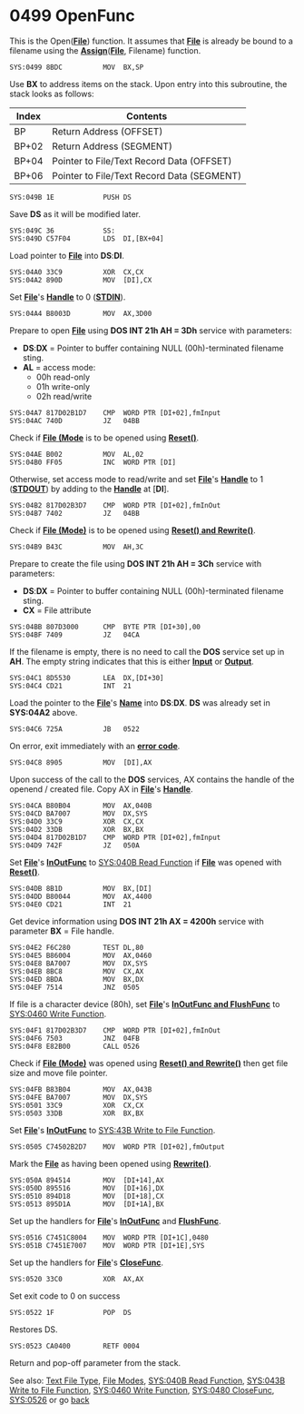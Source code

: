 # 0499 OpenFunc

This is the Open([**File**](TEXT-FILE-TYPE.md)) function. It assumes that **[File](TEXT-FILE-TYPE.md)** is already be bound to a filename using the **[Assign](02E6-ASSIGN-FUNC.md)**(**[File](TEXT-FILE-TYPE.md)**, Filename) function.


```
SYS:0499 8BDC          MOV	BX,SP
```

Use **BX** to address items on the stack. Upon entry into this subroutine, the stack looks as follows:

|Index|Contents                                  |
|-----|------------------------------------------|
|BP   |Return Address (OFFSET)                   |
|BP+02|Return Address (SEGMENT)                  |
|BP+04|Pointer to File/Text Record Data (OFFSET) |
|BP+06|Pointer to File/Text Record Data (SEGMENT)|

```
SYS:049B 1E            PUSH	DS
```

Save **DS** as it will be modified later.

```
SYS:049C 36            SS:
SYS:049D C57F04        LDS	DI,[BX+04]
```

Load pointer to **[File](TEXT-FILE-TYPE.md)** into **DS**:**DI**.

```
SYS:04A0 33C9          XOR	CX,CX
SYS:04A2 890D          MOV	[DI],CX
```

Set **[File](TEXT-FILE-TYPE.md)**'s **[Handle](TEXT-FILE-TYPE.md)** to 0 (**[STDIN](DOS-STANDARD-HANDLES.md)**).

```
SYS:04A4 B8003D        MOV	AX,3D00
```

Prepare to open **[File](TEXT-FILE-TYPE.md)** using **DOS INT 21h AH = 3Dh** service with parameters:
- **DS**:**DX** = Pointer to buffer containing NULL (00h)-terminated filename sting.
- **AL** = access mode:
  - 00h read-only
  - 01h write-only
  - 02h read/write

```
SYS:04A7 817D02B1D7    CMP	WORD PTR [DI+02],fmInput
SYS:04AC 740D          JZ	04BB
```

Check if **[File (Mode](TEXT-FILE-TYPE.md)** is to be opened using **[Reset()](FILE-MODES.md)**.

```
SYS:04AE B002          MOV	AL,02
SYS:04B0 FF05          INC	WORD PTR [DI]
```

Otherwise, set access mode to read/write and set **[File](TEXT-FILE-TYPE.md)**'s **[Handle](TEXT-FILE-TYPE.md)** to 1 (**[STDOUT](DOS-STANDARD-HANDLES.md)**) by adding to the **[Handle](TEXT-FILE-TYPE.md)** at [**DI**].

```
SYS:04B2 817D02B3D7    CMP	WORD PTR [DI+02],fmInOut
SYS:04B7 7402          JZ	04BB
```

Check if **[File (Mode)](TEXT-FILE-TYPE.md)** is to be opened using **[Reset() and Rewrite()](FILE-MODES.md)**.

```
SYS:04B9 B43C          MOV	AH,3C
```

Prepare to create the file using **DOS INT 21h AH = 3Ch** service with parameters:
- **DS**:**DX** = Pointer to buffer containing NULL (00h)-terminated filename sting.
- **CX** = File attribute

```
SYS:04BB 807D3000      CMP	BYTE PTR [DI+30],00
SYS:04BF 7409          JZ	04CA
```

If the filename is empty, there is no need to call the **DOS** service set up in **AH**. The empty string indicates that this is either **[Input](DATA.md)** or **[Output](DATA.md)**.

```
SYS:04C1 8D5530        LEA	DX,[DI+30]
SYS:04C4 CD21          INT	21
```

Load the pointer to the **[File](TEXT-FILE-TYPE.md)**'s **[Name](TEXT-FILE-TYPE.md)** into **DS**:**DX**. **DS** was already set in **SYS:04A2** above.

```
SYS:04C6 725A          JB	0522
```

On error, exit immediately with an **[error code](ERROR-CODES.md)**. 

```
SYS:04C8 8905          MOV	[DI],AX
```

Upon success of the call to the **DOS** services, AX contains the handle of the openend / created file. Copy AX in **[File](TEXT-FILE-TYPE.md)**'s **[Handle](TEXT-FILE-TYPE.md)**.

```
SYS:04CA B80B04        MOV	AX,040B
SYS:04CD BA7007        MOV	DX,SYS
SYS:04D0 33C9          XOR	CX,CX
SYS:04D2 33DB          XOR	BX,BX
SYS:04D4 817D02B1D7    CMP	WORD PTR [DI+02],fmInput
SYS:04D9 742F          JZ	050A
```

Set **[File](TEXT-FILE-TYPE.md)**'s **[InOutFunc](TEXT-FILE-TYPE.md)** to [SYS:040B Read Function](040B-READ-FUNC.md) if **[File](TEXT-FILE-TYPE.md)** was opened with **[Reset()](FILE-MODES.md)**.

```
SYS:04DB 8B1D          MOV	BX,[DI]
SYS:04DD B80044        MOV	AX,4400
SYS:04E0 CD21          INT	21
```

Get device information using **DOS INT 21h AX = 4200h** service with parameter **BX** = File handle.

```
SYS:04E2 F6C280        TEST	DL,80
SYS:04E5 B86004        MOV	AX,0460
SYS:04E8 BA7007        MOV	DX,SYS
SYS:04EB 8BC8          MOV	CX,AX
SYS:04ED 8BDA          MOV	BX,DX
SYS:04EF 7514          JNZ	0505
```

If file is a character device (80h), set **[File](TEXT-FILE-TYPE.md)**'s **[InOutFunc and FlushFunc](TEXT-FILE-TYPE.md)** to [SYS:0460 Write Function](0460-WRITE-FUNC.md).


```
SYS:04F1 817D02B3D7    CMP	WORD PTR [DI+02],fmInOut
SYS:04F6 7503          JNZ	04FB
SYS:04F8 E82B00        CALL	0526
```

Check if **[File (Mode)](TEXT-FILE-TYPE.md)** was opened using **[Reset() and Rewrite()](FILE-MODES.md)** then get file size and move file pointer.

```
SYS:04FB B83B04        MOV	AX,043B
SYS:04FE BA7007        MOV	DX,SYS
SYS:0501 33C9          XOR	CX,CX
SYS:0503 33DB          XOR	BX,BX
```

Set **[File](TEXT-FILE-TYPE.md)**'s **[InOutFunc](TEXT-FILE-TYPE.md)** to [SYS:43B Write to File Function](043B-WRITE-TO-FILE-FUNC.md).

```
SYS:0505 C74502B2D7    MOV	WORD PTR [DI+02],fmOutput
```

Mark the **[File](TEXT-FILE-TYPE.md)** as having been opened using **[Rewrite()](FILE-MODES.md)**.


```
SYS:050A 894514        MOV	[DI+14],AX
SYS:050D 895516        MOV	[DI+16],DX
SYS:0510 894D18        MOV	[DI+18],CX
SYS:0513 895D1A        MOV	[DI+1A],BX
```

Set up the handlers for **[File](TEXT-FILE-TYPE.md)**'s **[InOutFunc](TEXT-FILE-TYPE.md)** and **[FlushFunc](TEXT-FILE-TYPE.md)**.

```
SYS:0516 C7451C8004    MOV	WORD PTR [DI+1C],0480
SYS:051B C7451E7007    MOV	WORD PTR [DI+1E],SYS
```

Set up the handlers for **[File](TEXT-FILE-TYPE.md)**'s **[CloseFunc](0480-CLOSE-FUNC.md)**.

```
SYS:0520 33C0          XOR	AX,AX
```

Set exit code to 0 on success

```
SYS:0522 1F            POP	DS
```

Restores DS.

```
SYS:0523 CA0400        RETF	0004
```

Return and pop-off parameter from the stack.

See also: [Text File Type](TEXT-FILE-TYPE.md), [File Modes](FILE-MODES.md), [SYS:040B Read Function](040B-READ-FUNC.md), [SYS:043B Write to File Function](043B-WRITE-TO-FILE-FUNC.md), [SYS:0460 Write Function](0460-WRITE-FUNC.md), [SYS:0480 CloseFunc](0480-CLOSE-FUNC.md), [SYS:0526](0526-UNKNOWN.md) or go [back](../README.md)